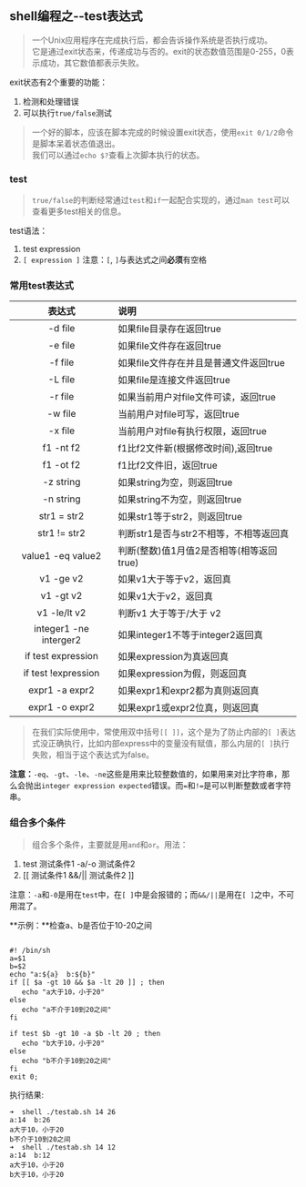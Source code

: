 ## shell编程之--test表达式

> 一个Unix应用程序在完成执行后，都会告诉操作系统是否执行成功。  
它是通过exit状态来，传递成功与否的。exit的状态数值范围是0-255，0表示成功，其它数值都表示失败。  

exit状态有2个重要的功能：  
1. 检测和处理错误
2. 可以执行`true/false`测试

> 一个好的脚本，应该在脚本完成的时候设置exit状态，使用`exit 0/1/2`命令是脚本呆着状态值退出。  
我们可以通过`echo $?`查看上次脚本执行的状态。

### test
> `true/false`的判断经常通过`test`和`if`一起配合实现的，通过`man test`可以查看更多test相关的信息。

test语法：
1. test expression
2. `[ expression ]` 注意：`[`, `]`与表达式之间**必须**有空格

### 常用test表达式

| 表达式  | 说明  |
| :------------: | :------------ |
|  -d file | 如果file目录存在返回true  |
|  -e file | 如果file文件存在返回true  |
|  -f file | 如果file文件存在并且是普通文件返回true  |
|  -L file | 如果file是连接文件返回true  |
|  -r file | 如果当前用户对file文件可读，返回true  |
|  -w file | 当前用户对file可写，返回true  |
| -x file  |  当前用户对file有执行权限，返回true |
|  f1 -nt f2 |  f1比f2文件新(根据修改时间),返回true |
|  f1 -ot f2 | f1比f2文件旧，返回true  |
| -z string | 如果string为空，则返回true |
| -n string | 如果string不为空，则返回true |
| str1 = str2 | 如果str1等于str2，则返回true |
| str1 != str2 | 判断str1是否与str2不相等，不相等返回真 |
| value1 -eq value2 | 判断(整数)值1月值2是否相等(相等返回true) |
| v1 -ge v2 | 如果v1大于等于v2，返回真 |
| v1 -gt v2 | 如果v1大于v2，返回真 |
| v1 -le/lt v2 | 判断v1 大于等于/大于 v2 |
| integer1 -ne interger2 | 如果integer1不等于integer2返回真 |
| if test expression | 如果expression为真返回真 |
| if test !expression | 如果expression为假，则返回真 |
| expr1 -a expr2 | 如果expr1和expr2都为真则返回真 |
| expr1 -o expr2 | 如果expr1或expr2位真，则返回真 |

> 在我们实际使用中，常使用双中括号`[[ ]]`，这个是为了防止内部的`[ ]`表达式没正确执行，比如内部express中的变量没有赋值，那么内层的`[ ]`执行失败，相当于这个表达式为false。

**注意：**`-eq`、`-gt`、`-le`、`-ne`这些是用来比较整数值的，如果用来对比字符串，那么会抛出`integer expression expected`错误。而` = `和` != `是可以判断整数或者字符串。

### 组合多个条件
> 组合多个条件，主要就是用`and`和`or`。用法：  
1. test 测试条件1 -a/-o 测试条件2
2. [[ 测试条件1 &&/|| 测试条件2  ]]

注意：`-a`和`-0`是用在`test`中，在`[ ]`中是会报错的；而`&&/||`是用在`[ ]`之中，不可用混了。

**示例：**检查a、b是否位于10-20之间

```shell

#! /bin/sh
a=$1
b=$2
echo "a:${a}  b:${b}"
if [[ $a -gt 10 && $a -lt 20 ]] ; then
   echo "a大于10，小于20"
else
   echo "a不介于10到20之间"
fi

if test $b -gt 10 -a $b -lt 20 ; then
   echo "b大于10，小于20"
else
   echo "b不介于10到20之间"
fi
exit 0;
```
执行结果:

```
➜  shell ./testab.sh 14 26
a:14  b:26
a大于10，小于20
b不介于10到20之间
➜  shell ./testab.sh 14 12
a:14  b:12
a大于10，小于20
b大于10，小于20
```